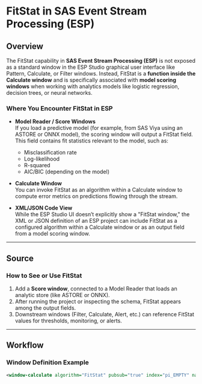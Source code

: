 # FitStat in SAS Event Stream Processing (ESP)

## Overview

The FitStat capability in **SAS Event Stream Processing (ESP)** is not exposed as a standard window in the ESP Studio graphical user interface like Pattern, Calculate, or Filter windows. Instead, FitStat is a **function inside the Calculate window** and is specifically associated with **model scoring windows** when working with analytics models like logistic regression, decision trees, or neural networks.

### Where You Encounter FitStat in ESP

- **Model Reader / Score Windows**  
  If you load a predictive model (for example, from SAS Viya using an ASTORE or ONNX model), the scoring window will output a FitStat field. This field contains fit statistics relevant to the model, such as:  
  - Misclassification rate  
  - Log-likelihood  
  - R-squared  
  - AIC/BIC (depending on the model)

- **Calculate Window**  
  You can invoke FitStat as an algorithm within a Calculate window to compute error metrics on predictions flowing through the stream.

- **XML/JSON Code View**  
  While the ESP Studio UI doesn’t explicitly show a "FitStat window," the XML or JSON definition of an ESP project can include FitStat as a configured algorithm within a Calculate window or as an output field from a model scoring window.

---

## Source

### How to See or Use FitStat

1. Add a **Score window**, connected to a Model Reader that loads an analytic store (like ASTORE or ONNX).
2. After running the project or inspecting the schema, FitStat appears among the output fields.
3. Downstream windows (Filter, Calculate, Alert, etc.) can reference FitStat values for thresholds, monitoring, or alerts.

---

## Workflow

### Window Definition Example

```xml
<window-calculate algorithm="FitStat" pubsub="true" index="pi_EMPTY" name="w_calculate">
```
